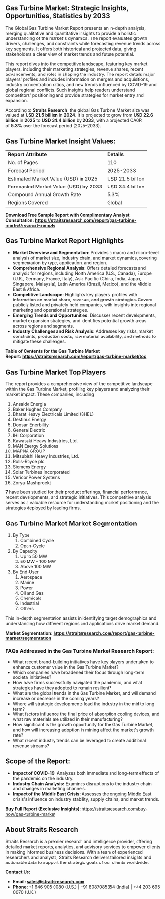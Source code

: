 <p>&nbsp;</p>
<h2>Gas Turbine Market: Strategic Insights, Opportunities, Statistics by&nbsp;2033</h2>
<p>The Global Gas Turbine Market Report presents an in-depth analysis, merging qualitative and quantitative insights to provide a holistic understanding of the market's dynamics. The report evaluates growth drivers, challenges, and constraints while forecasting revenue trends across key segments. It offers both historical and projected data, giving stakeholders a clear view of market trends and future potential.</p>
<p>This report dives into the competitive landscape, featuring key market players, including their marketing strategies, revenue shares, recent advancements, and roles in shaping the industry. The report details major players' profiles and includes information on mergers and acquisitions, industry concentration ratios, and new trends influenced by COVID-19 and global regional conflicts. Such insights help readers understand competitors' positioning and provide strategies for market entry and expansion.</p>
<p>According to&nbsp;<strong>Straits Research</strong>, the global Gas Turbine Market size was valued at&nbsp;<strong>USD 21.5 billion</strong>&nbsp;in&nbsp;<strong>2024</strong>. It is projected&nbsp;to grow from&nbsp;<strong>USD 22.6 billion</strong>&nbsp;in&nbsp;<strong>2025</strong>&nbsp;to&nbsp;<strong>USD 34.4 billion</strong>&nbsp;by&nbsp;<strong>2033</strong>, with a projected CAGR of&nbsp;<strong>5.3%</strong>&nbsp;over the forecast period (2025&ndash;2033).</p>
<h2>Gas Turbine Market Insight Values:</h2>
<table>
<tbody>
<tr>
<td><strong>Report Attribute</strong></td>
<td><strong>Details</strong></td>
</tr>
<tr>
<td>No. of Pages</td>
<td>110</td>
</tr>
<tr>
<td>Forecast Period</td>
<td>2025-2033</td>
</tr>
<tr>
<td>Estimated Market Value (USD) in&nbsp;2025</td>
<td>USD 21.5 billion</td>
</tr>
<tr>
<td>Forecasted Market Value (USD) by 2033</td>
<td>USD 34.4 billion</td>
</tr>
<tr>
<td>Compound Annual Growth Rate</td>
<td>5.3%</td>
</tr>
<tr>
<td>Regions Covered</td>
<td>Global</td>
</tr>
</tbody>
</table>
<p><strong>Download Free Sample Report with&nbsp;Complimentary Analyst Consultation:&nbsp;<a href="https://straitsresearch.com/report/gas-turbine-market/request-sample">https://straitsresearch.com/report/gas-turbine-market/request-sample</a></strong></p>
<h2>Gas Turbine Market Report Highlights</h2>
<ul>
<li><strong>Market Overview and Segmentation</strong>: Provides a macro and micro-level analysis of market size, industry chain, and market dynamics, covering segmentation by type, application, and region.</li>
<li><strong>Comprehensive Regional Analysis</strong>: Offers detailed forecasts and analysis for regions, including North America (U.S., Canada), Europe (U.K., Germany, France, Italy), Asia Pacific (China, India, Japan, Singapore, Malaysia), Latin America (Brazil, Mexico), and the Middle East &amp; Africa.</li>
<li><strong>Competitive Landscape</strong>: Highlights key players' profiles with information on market share, revenue, and growth strategies. Covers publicly listed and privately held companies, with insights into regional marketing and operational strategies.</li>
<li><strong>Emerging Trends and Opportunities</strong>: Discusses recent developments, market expansion strategies, and identifies potential growth areas across regions and segments.</li>
<li><strong>Industry Challenges and Risk Analysis</strong>: Addresses key risks, market constraints, production costs, raw material availability, and methods to mitigate these challenges.</li>
</ul>
<p><strong>Table of Contents for the Gas Turbine Market Report:&nbsp;<a href="https://straitsresearch.com/report/gas-turbine-market/toc">https://straitsresearch.com/report/gas-turbine-market/toc</a></strong></p>
<h2>Gas Turbine Market Top Players</h2>
<p>The report provides a comprehensive view of the competitive landscape within the Gas Turbine Market, profiling key players and analyzing their market impact. These companies, including&nbsp;</p>
<ol>
<li>Ansaldo Energia</li>
<li>Baker Hughes Company</li>
<li>Bharat Heavy Electricals Limited (BHEL)</li>
<li>Destinus Energy</li>
<li><a id="20172620&amp;page=0&quot;&quot;"></a>Doosan Enerbility</li>
<li>General Electric</li>
<li>IHI Corporation</li>
<li>Kawasaki Heavy Industries, Ltd.</li>
<li>MAN Energy Solutions</li>
<li>MAPNA GROUP</li>
<li>Mitsubishi Heavy Industries, Ltd.</li>
<li>Rolls-Royce plc</li>
<li>Siemens Energy</li>
<li>Solar Turbines Incorporated</li>
<li>Vericor Power Systems</li>
<li>Zorya-Mashproekt</li>
</ol>
<p><strong>7&nbsp;</strong>have been studied for their product offerings, financial performance, recent developments, and strategic initiatives. This competitive analysis serves as a valuable resource for understanding market positioning and the strategies deployed by leading firms.</p>
<h2>Gas Turbine Market Market Segmentation</h2>
<ol>
<li>By Type
<ol>
<li>Combined Cycle</li>
<li>Open-Cycle</li>
</ol>
</li>
<li>By Capacity
<ol>
<li>Up to 50 MW</li>
<li>50 MW &ndash; 100 MW</li>
<li>Above 100 MW</li>
</ol>
</li>
<li>By End-User
<ol>
<li>Aerospace</li>
<li>Marine</li>
<li>Power</li>
<li>Oil and Gas</li>
<li>Chemicals</li>
<li>Industrial</li>
<li>Others</li>
</ol>
</li>
</ol>
<p>This in-depth segmentation assists in identifying target demographics and understanding how different regions and applications drive market demand.</p>
<p><strong>Market Segmentation:&nbsp;<a href="https://straitsresearch.com/report/gas-turbine-market/segmentation">https://straitsresearch.com/report/gas-turbine-market/segmentation</a></strong></p>
<h3>FAQs Addressed in the Gas Turbine Market Research Report:</h3>
<ul>
<li>What recent brand-building initiatives have key players undertaken to enhance customer value in the Gas Turbine Market?</li>
<li>Which companies have broadened their focus through long-term societal initiatives?</li>
<li>How have firms successfully navigated the pandemic, and what strategies have they adopted to remain resilient?</li>
<li>What are the global trends in the Gas Turbine Market, and will demand increase or decrease in the coming years?</li>
<li>Where will strategic developments lead the industry in the mid to long term?</li>
<li>What factors influence the final price of absorption cooling devices, and what raw materials are utilized in their manufacturing?</li>
<li>How significant is the growth opportunity for the Gas Turbine Market, and how will increasing adoption in mining affect the market's growth rate?</li>
<li>What recent industry trends can be leveraged to create additional revenue streams?</li>
</ul>
<h2>Scope of the Report:</h2>
<ul>
<li><strong>Impact of COVID-19:</strong>&nbsp;Analyzes both immediate and long-term effects of the pandemic on the industry.</li>
<li><strong>Industry Chain Analysis:</strong>&nbsp;Examines disruptions to the industry chain and changes in marketing channels.</li>
<li><strong>Impact of the Middle East Crisis:</strong>&nbsp;Assesses the ongoing Middle East crisis's influence on industry stability, supply chains, and market trends.</li>
</ul>
<p><strong>Buy Full Report (Exclusive Insights)</strong>:&nbsp;<a href="https://straitsresearch.com/buy-now/gas-turbine-market">https://straitsresearch.com/buy-now/gas-turbine-market</a></p>
<h2>About Straits Research</h2>
<p>Straits Research is a premier research and intelligence provider, offering detailed market reports, analytics, and advisory services to empower clients in making informed business decisions. With a team of experienced researchers and analysts, Straits Research delivers tailored insights and actionable data to support the strategic goals of our clients worldwide.</p>
<p><strong>Contact Us:</strong></p>
<ul>
<li><strong>Email:&nbsp;<a href="sales@straitsresearch.com">sales@straitsresearch.com</a></strong></li>
<li><strong>Phone:</strong>&nbsp;+1 646 905 0080 (U.S.) | +91 8087085354 (India) | +44 203 695 0070 (U.K.)</li>
</ul>
<p>&nbsp;</p>
